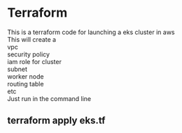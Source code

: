 # Terraform

This is a terraform code for launching a eks cluster in aws 
<br>
This will create a 
<br> vpc<br>security policy<br> iam role for cluster<br> subnet<br> worker node <br> routing table <br> etc <br>
Just run in the command line 
<br>
<h2>terraform apply eks.tf<br>
